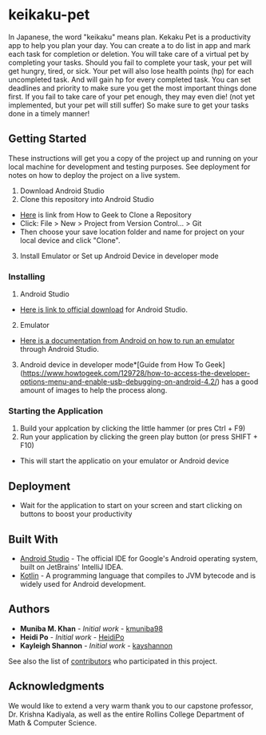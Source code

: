 # keikaku-pet

In Japanese, the word "keikaku" means plan. Kekaku Pet is a productivity app to help you plan your day. You can create a to do list in app and mark each task for completion or deletion. You will take care of a virtual pet by completing your tasks. Should you fail to complete your task, your pet will get hungry, tired, or sick. Your pet will also lose health points (hp) for each uncompleted task. And will gain hp for every completed task. You can set deadlines and priority to make sure you get the most important things done first. If you fail to take care of your pet enough, they may even die! (not yet implemented, but your pet will still suffer) So make sure to get your tasks done in a timely manner!

## Getting Started

These instructions will get you a copy of the project up and running on your local machine for development and testing purposes. See deployment for notes on how to deploy the project on a live system.

1. Download Android Studio
2. Clone this repository into Android Studio 
* [Here](https://www.howtogeek.com/451360/how-to-clone-a-github-repository/) is link from How to Geek to Clone a Repository
* Click: File > New > Project from Version Control... > Git
* Then choose your save location folder and name for project on your local device and click "Clone". 
3. Install Emulator or Set up Android Device in developer mode 

### Installing

1. Android Studio
* [Here is link to official download](https://developer.android.com/studio) for Android Studio.
2. Emulator 
* [Here is a documentation from Android on how to run an emulator](https://developer.android.com/studio/run/emulator) through Android Studio.
3. Android device in developer mode*[Guide from How To Geek] (https://www.howtogeek.com/129728/how-to-access-the-developer-options-menu-and-enable-usb-debugging-on-android-4.2/) has a good amount of images to help the process along. 

### Starting the Application

1. Build your applcation by clicking the little hammer (or pres Ctrl + F9)
2. Run your application by clicking the green play button (or press SHIFT + F10)
* This will start the applicatio on your emulator or Android device

## Deployment

* Wait for the application to start on your screen and start clicking on buttons to boost your productivity

## Built With

* [Android Studio](https://developer.android.com/studio) - The official IDE for Google's Android operating system, built on JetBrains' IntelliJ IDEA.
* [Kotlin](https://kotlinlang.org/) - A programming language that compiles to JVM bytecode and is widely used for Android development. 

## Authors

* **Muniba M. Khan** - *Initial work* - [kmuniba98](https://github.com/kmuniba98)
* **Heidi Po** - *Initial work* - [HeidiPo](https://github.com/HeidiPo)
* **Kayleigh Shannon** - *Initial work* - [kayshannon](https://github.com/kayshannon)

See also the list of [contributors](https://github.com/kmuniba98/keikaku-pet/graphs/contributors) who participated in this project.

## Acknowledgments

We would like to extend a very warm thank you to our capstone professor, Dr. Krishna Kadiyala, as well as the entire Rollins College Department of Math & Computer Science.
